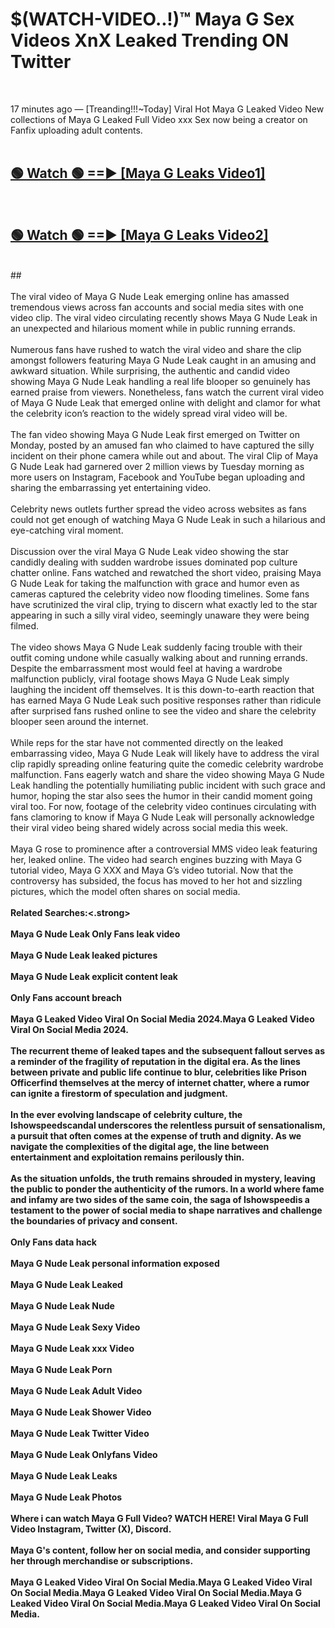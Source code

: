 # $(WATCH-VIDEO..!)™ Maya G Sex Videos XnX Leaked Trending ON Twitter<br>
<br>

17 minutes ago — [Treanding!!!~Today] Viral Hot Maya G Leaked Video New collections of Maya G Leaked Full Video xxx Sex now being a creator on Fanfix uploading adult contents.
<br>
 <br>

##  <a href="https://best2vid.blogspot.com?title=Maya_G">🟢 Watch 🟢 ==► [Maya G Leaks Video1]</a><br>
  <br>

##  <a href="https://best2vid.blogspot.com?title=Maya_G">🟢 Watch 🟢 ==► [Maya G Leaks Video2]</a><br>
  <br>
  ##
  <br>
  <br>
The viral video of Maya G Nude Leak emerging online has amassed tremendous views across fan accounts and social media sites with one video clip. The viral video circulating recently shows Maya G Nude Leak in an unexpected and hilarious moment while in public running errands.
<br><br>
Numerous fans have rushed to watch the viral video and share the clip amongst followers featuring Maya G Nude Leak caught in an amusing and awkward situation. While surprising, the authentic and candid video showing Maya G Nude Leak handling a real life blooper so genuinely has earned praise from viewers. Nonetheless, fans watch the current viral video of Maya G Nude Leak that emerged online with delight and clamor for what the celebrity icon’s reaction to the widely spread viral video will be.
<br><br>
The fan video showing Maya G Nude Leak first emerged on Twitter on Monday, posted by an amused fan who claimed to have captured the silly incident on their phone camera while out and about. The viral Clip of Maya G Nude Leak had garnered over 2 million views by Tuesday morning as more users on Instagram, Facebook and YouTube began uploading and sharing the embarrassing yet entertaining video.
<br><br>
Celebrity news outlets further spread the video across websites as fans could not get enough of watching Maya G Nude Leak in such a hilarious and eye-catching viral moment.
<br><br>
Discussion over the viral Maya G Nude Leak video showing the star candidly dealing with sudden wardrobe issues dominated pop culture chatter online. Fans watched and rewatched the short video, praising Maya G Nude Leak for taking the malfunction with grace and humor even as cameras captured the celebrity video now flooding timelines. Some fans have scrutinized the viral clip, trying to discern what exactly led to the star appearing in such a silly viral video, seemingly unaware they were being filmed.
<br><br>
The video shows Maya G Nude Leak suddenly facing trouble with their outfit coming undone while casually walking about and running errands. Despite the embarrassment most would feel at having a wardrobe malfunction publicly, viral footage shows Maya G Nude Leak simply laughing the incident off themselves. It is this down-to-earth reaction that has earned Maya G Nude Leak such positive responses rather than ridicule after surprised fans rushed online to see the video and share the celebrity blooper seen around the internet.
<br><br>
While reps for the star have not commented directly on the leaked embarrassing video, Maya G Nude Leak will likely have to address the viral clip rapidly spreading online featuring quite the comedic celebrity wardrobe malfunction. Fans eagerly watch and share the video showing Maya G Nude Leak handling the potentially humiliating public incident with such grace and humor, hoping the star also sees the humor in their candid moment going viral too. For now, footage of the celebrity video continues circulating with fans clamoring to know if Maya G Nude Leak will personally acknowledge their viral video being shared widely across social media this week.
<br><br>
Maya G rose to prominence after a controversial MMS video leak featuring her, leaked online. The video had search engines buzzing with Maya G tutorial video, Maya G XXX and Maya G’s video tutorial. Now that the controversy has subsided, the focus has moved to her hot and sizzling pictures, which the model often shares on social media.
<br><br>
<strong>Related Searches:<.strong>
<br><br>
Maya G Nude Leak Only Fans leak video
<br><br>
Maya G Nude Leak leaked pictures
<br><br>
Maya G Nude Leak explicit content leak
<br><br>
Only Fans account breach
<br><br>
Maya G Leaked Video Viral On Social Media 2024.Maya G Leaked Video Viral On Social Media 2024.
<br><br>
The recurrent theme of leaked tapes and the subsequent fallout serves as a reminder of the fragility of reputation in the digital era. As the lines between private and public life continue to blur, celebrities like Prison Officerfind themselves at the mercy of internet chatter, where a rumor can ignite a firestorm of speculation and judgment.
<br><br>
In the ever evolving landscape of celebrity culture, the Ishowspeedscandal underscores the relentless pursuit of sensationalism, a pursuit that often comes at the expense of truth and dignity. As we navigate the complexities of the digital age, the line between entertainment and exploitation remains perilously thin.
<br><br>
As the situation unfolds, the truth remains shrouded in mystery, leaving the public to ponder the authenticity of the rumors. In a world where fame and infamy are two sides of the same coin, the saga of Ishowspeedis a testament to the power of social media to shape narratives and challenge the boundaries of privacy and consent.
<br><br>
Only Fans data hack
<br><br>
Maya G Nude Leak personal information exposed
<br><br>
Maya G Nude Leak Leaked
<br><br>
Maya G Nude Leak Nude
<br><br>
Maya G Nude Leak Sexy Video
<br><br>
Maya G Nude Leak xxx Video
<br><br>
Maya G Nude Leak Porn
<br><br>
Maya G Nude Leak Adult Video
<br><br>
Maya G Nude Leak Shower Video
<br><br>
Maya G Nude Leak Twitter Video
<br><br>
Maya G Nude Leak Onlyfans Video
<br><br>
Maya G Nude Leak Leaks
<br><br>
Maya G Nude Leak Photos
<br><br>
Where i can watch Maya G Full Video? WATCH HERE! Viral Maya G Full Video Instagram, Twitter (X), Discord.
<br><br>
Maya G's content, follow her on social media, and consider supporting her through merchandise or subscriptions.
<br><br>
Maya G Leaked Video Viral On Social Media.Maya G Leaked Video Viral On Social Media.Maya G Leaked Video Viral On Social Media.Maya G Leaked Video Viral On Social Media.Maya G Leaked Video Viral On Social Media.